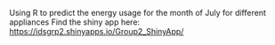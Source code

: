 Using R to predict the energy usage for the month of July for different appliances
Find the shiny app here: https://idsgrp2.shinyapps.io/Group2_ShinyApp/
